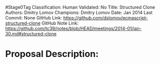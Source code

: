 #Stage0Tag
Classification:
Human Validated: No
Title: Structured Clone
Authors: Dmitry Lomov
Champions: Dmitry Lomov
Date: Jan 2014
Last Commit: None
GitHub Link: https://github.com/dslomov/ecmascript-structured-clone
GitHub Note Link: https://github.com/tc39/notes/blob/HEAD/meetings/2014-01/jan-30.md#structured-clone

# Proposal Description:
